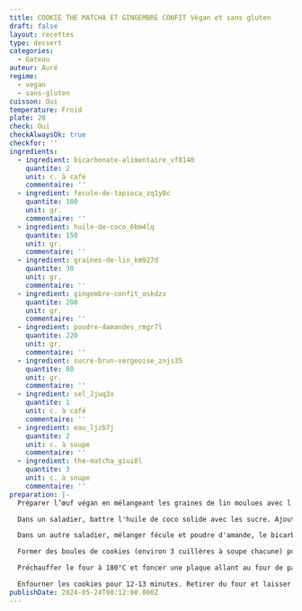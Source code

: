 ```yaml
---
title: COOKIE THE MATCHA ET GINGEMBRE CONFIT Végan et sans gluten
draft: false
layout: recettes
type: dessert
categories:
  - Gateau
auteur: Auré
regime:
  - vegan
  - sans-gluten
cuisson: Oui
temperature: Froid
plate: 20
check: Oui
checkAlwaysOk: true
checkfor: ''
ingredients:
  - ingredient: bicarbonate-alimentaire_vf8140
    quantite: 2
    unit: c. à café
    commentaire: ''
  - ingredient: fecule-de-tapioca_zq1y8c
    quantite: 100
    unit: gr.
    commentaire: ''
  - ingredient: huile-de-coco_6bm4lq
    quantite: 150
    unit: gr.
    commentaire: ''
  - ingredient: graines-de-lin_km927d
    quantite: 30
    unit: gr.
    commentaire: ''
  - ingredient: gingembre-confit_oskdzx
    quantite: 200
    unit: gr.
    commentaire: ''
  - ingredient: poudre-damandes_rmgr7l
    quantite: 220
    unit: gr.
    commentaire: ''
  - ingredient: sucre-brun-vergeoise_znjs35
    quantite: 80
    unit: gr.
    commentaire: ''
  - ingredient: sel_2juq3x
    quantite: 1
    unit: c. à café
    commentaire: ''
  - ingredient: eau_ljzb7j
    quantite: 2
    unit: c. à soupe
    commentaire: ''
  - ingredient: the-matcha_giui8l
    quantite: 3
    unit: c. à soupe
    commentaire: ''
preparation: |-
  Préparer l’œuf végan en mélangeant les graines de lin moulues avec l’eau. Laisser reposer quelques minutes.

  Dans un saladier, battre l'huile de coco solide avec les sucre. Ajouter l’œuf végan de graines de lin et bien mélanger.

  Dans un autre saladier, mélanger fécule et poudre d'amande, le bicarbonate de soude et le sel. Incorporer au mélange précédent, puis ajouter le gingembre confit coupé en petits cubes.

  Former des boules de cookies (environ 3 cuillères à soupe chacune) puis les déposer sur la plaque en laissant suffisamment d’espace entre chacune d’entre elles. Placer la plaque au freezer pendant 15 minutes jusqu’à ce que les boules soient bien figées.

  Préchauffer le four à 180°C et foncer une plaque allant au four de papier sulfurisé. Réserver.

  Enfourner les cookies pour 12-13 minutes. Retirer du four et laisser refroidir sur la plaque pendant quelques minutes avant de transférer sur une grille pour les laisser refroidir complètement.
publishDate: 2024-05-24T00:12:00.000Z
---
```

